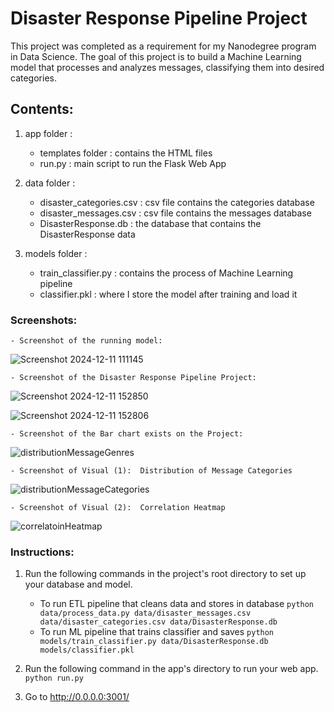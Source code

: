 # Disaster Response Pipeline Project
This project was completed as a requirement for my Nanodegree program in Data Science. The goal of this project is to build a Machine Learning model that processes and analyzes messages, classifying them into desired categories.
## Contents: 
1. app folder :
    - templates folder : contains the HTML files
    - run.py : main script to run the Flask Web App 
      
2. data folder :
     - disaster_categories.csv : csv file contains the categories database
     - disaster_messages.csv : csv file contains the messages database
     - DisasterResponse.db : the database that contains the DisasterResponse data
  
3. models folder :
    - train_classifier.py : contains the process of Machine Learning pipeline
    - classifier.pkl :  where I store the model after training and load it
### Screenshots: 
    - Screenshot of the running model: 
![Screenshot 2024-12-11 111145](https://github.com/user-attachments/assets/d132dff1-602a-4e54-aab9-2f8a4c817d0b)

    - Screenshot of the Disaster Response Pipeline Project: 
![Screenshot 2024-12-11 152850](https://github.com/user-attachments/assets/19996e64-73c0-4758-922a-1ef51d316de1)

![Screenshot 2024-12-11 152806](https://github.com/user-attachments/assets/3a815135-0ebc-4181-8d68-b30ec2d706e7)

    - Screenshot of the Bar chart exists on the Project: 
![distributionMessageGenres](https://github.com/user-attachments/assets/1b6da375-79ff-4eb4-bf3d-7313060dc2dc)

    - Screenshot of Visual (1):  Distribution of Message Categories
![distributionMessageCategories](https://github.com/user-attachments/assets/651448a7-2853-40e0-a136-16d48fc72e09)

    - Screenshot of Visual (2):  Correlation Heatmap
![correlatoinHeatmap](https://github.com/user-attachments/assets/56cb2f6c-7726-4abb-8e92-884e57128271)

### Instructions:
1. Run the following commands in the project's root directory to set up your database and model.

    - To run ETL pipeline that cleans data and stores in database
        `python data/process_data.py data/disaster_messages.csv data/disaster_categories.csv data/DisasterResponse.db`
    - To run ML pipeline that trains classifier and saves
        `python models/train_classifier.py data/DisasterResponse.db models/classifier.pkl`

2. Run the following command in the app's directory to run your web app.
    `python run.py`

3. Go to http://0.0.0.0:3001/
